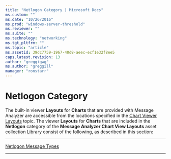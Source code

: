 ```yaml
---
title: "Netlogon Category | Microsoft Docs"
ms.custom: ""
ms.date: "10/26/2016"
ms.prod: "windows-server-threshold"
ms.reviewer: ""
ms.suite: ""
ms.technology: "networking"
ms.tgt_pltfrm: ""
ms.topic: "article"
ms.assetid: 39dc7759-1967-40d8-aeec-ecf1e32f8ee5
caps.latest.revision: 13
author: "greggigwg"
ms.author: "greggill"
manager: "ronstarr"
---
```


# Netlogon Category

The built-in viewer **Layouts** for **Charts** that are provided with Message Analyzer are accessible from the locations specified in the [Chart Viewer Layouts](chart-viewer-layouts.md) topic. The viewer **Layouts** for **Charts** that are included in the **Netlogon** category of the **Message Analyzer Chart View Layouts** asset collection Library consist of the following, as described in this section:  
  
---  
  
 [Netlogon Message Types](netlogon-message-types.md)   

---